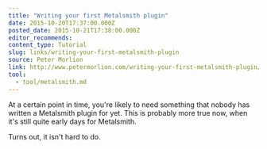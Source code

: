 ```yaml
---
title: "Writing your first Metalsmith plugin"
date: 2015-10-20T17:37:00.000Z
posted_date: 2015-10-21T17:38:00.000Z
editor_recommends:
content_type: Tutorial
slug: links/writing-your-first-metalsmith-plugin
source: Peter Morlion
link: http://www.petermorlion.com/writing-your-first-metalsmith-plugin/
tool:
  - tool/metalsmith.md
---
```

At a certain point in time, you're likely to need something that nobody has written a Metalsmith plugin for yet. This is probably more true now, when it's still quite early days for Metalsmith.

Turns out, it isn't hard to do.



